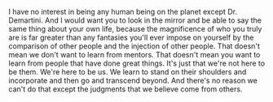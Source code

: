  I have no interest in being any human being on the planet except Dr. Demartini. And I would want you to look in the mirror and be able to say the same thing about your own life, because the magnificence of who you truly are is far greater than any fantasies you'll ever impose on yourself by the comparison of other people and the injection of other people. That doesn't mean we don't want to learn from mentors. That doesn't mean you want to learn from people that have done great things. It's just that we're not here to be them. We're here to be us. We learn to stand on their shoulders and incorporate and then go and transcend beyond. And there's no reason we can't do that except the judgments that we believe come from others.